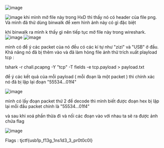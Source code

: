 ![image](https://github.com/user-attachments/assets/f4cc4592-92e7-44c7-9f02-37d47887e837)

![image](https://github.com/user-attachments/assets/ea77f150-4e25-41ad-81dc-bee046136ea6)
khi mình mở file này trong HxD thì thấy nó có header của file png. Và mình đã thử dùng binwalk để xem hình ảnh này có gì đặc biệt

khi binwalk ra mình k thấy gì nên tiếp tục mở file này trong wireshark.
![image](https://github.com/user-attachments/assets/999d1b0f-fe9a-46ea-a14f-55580c399232)
![image](https://github.com/user-attachments/assets/9df1e5eb-8c2d-44a0-ac8c-747de3d8a341)

mình có để ý các packet của nó đều có các kí tự như "zizi" và "USB" ở đầu. Khả năng nó đã bị thêm vào và đã làm hỏng file ảnh 
thử trích xuất playload tcp : 

tshark -r chall.pcapng -Y "tcp" -T fields -e tcp.payload > payload.txt

để ý các kết quả của mỗi payload ( mỗi đoạn là một packet ) thì chính xác nó đã bị lặp lại đoạn "55534...01f4"

![image](https://github.com/user-attachments/assets/c0da1b59-ae4d-4a27-9987-a93f882ec7fa)

mình có lấy đoạn packet thứ 2 để decode thì mình biết được đoạn hex bị lặp lại mỗi đầu packet chính là "55534...01f4"

và sau khi xoá phần thừa đi và nối các đoạn vào với nhau ta sẽ ra được ảnh chứa flag

![image](https://github.com/user-attachments/assets/6de41d1f-637a-4c4f-86f7-8278a8a584ba)

Flags : tjctf{usb1p_f13g_1ns1d3_3_pr0t0c0l}
